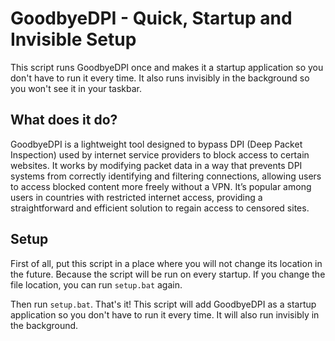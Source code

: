 # GoodbyeDPI - Quick, Startup and Invisible Setup

This script runs GoodbyeDPI once and makes it a startup application so you don't have to run it every time. It also runs invisibly in the background so you won't see it in your taskbar.

## What does it do?

GoodbyeDPI is a lightweight tool designed to bypass DPI (Deep Packet Inspection) used by internet service providers to block access to certain websites. It works by modifying packet data in a way that prevents DPI systems from correctly identifying and filtering connections, allowing users to access blocked content more freely without a VPN. It’s popular among users in countries with restricted internet access, providing a straightforward and efficient solution to regain access to censored sites.

## Setup

First of all, put this script in a place where you will not change its location in the future. Because the script will be run on every startup. If you change the file location, you can run `setup.bat` again.

Then run `setup.bat`. That's it! This script will add GoodbyeDPI as a startup application so you don't have to run it every time. It will also run invisibly in the background.

